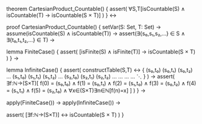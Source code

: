 theorem CartesianProduct_Countable() {
  assert(
    ∀S,T[isCountable(S) ∧ isCountable(T) → isCountable(S × T)]
  )
} ↔

proof CartesianProduct_Countable() {
  setVar(S: Set, T: Set) →
  assume(isCountable(S) ∧ isCountable(T)) →
  assert(∃{s₀,s₁,s₂,...} ∈ S ∧ ∃{t₀,t₁,t₂,...} ∈ T) →
  
  lemma FiniteCase() {
    assert(
      [isFinite(S) ∧ isFinite(T)] → isCountable(S × T)
    )
  } →

  lemma InfiniteCase() {
    assert(
      constructTable(S,T) ↔ {
        (s₀,t₀) (s₀,t₁) (s₀,t₂) ...
        (s₁,t₀) (s₁,t₁) (s₁,t₂) ...
        (s₂,t₀) (s₂,t₁) (s₂,t₂) ...
        ...     ...     ...     ⋱
      }
    ) →
    assert(
      ∃f:ℕ→(S×T)[
        f(0) = (s₀,t₀) ∧
        f(1) = (s₀,t₁) ∧ f(2) = (s₁,t₀) ∧
        f(3) = (s₀,t₂) ∧ f(4) = (s₁,t₁) ∧ f(5) = (s₂,t₀) ∧
        ∀x∈(S×T)∃n∈ℕ[f(n)=x]
      ]
    )
  } →

  apply(FiniteCase()) →
  apply(InfiniteCase()) →
  
  assert(
    [∃f:ℕ→(S×T)] ↔ isCountable(S × T)
  )
}